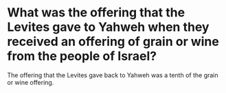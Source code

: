 # What was the offering that the Levites gave to Yahweh when they received an offering of grain or wine from the people of Israel?

The offering that the Levites gave back to Yahweh was a tenth of the grain or wine offering.
